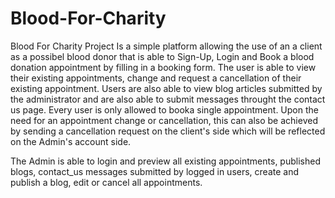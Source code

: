 # Blood-For-Charity
Blood For Charity Project
Is a simple platform allowing the use of an a client as a possibel blood donor that is able to Sign-Up, Login and Book a blood donation appointment by filling in a booking form.
The user is able to view their existing appointments, change and request a cancellation of their existing appointment.
Users are also able to view blog articles submitted by the administrator and are also able to submit messages throught the contact us page.
Every user is only allowed to booka single appointment.
Upon the need for an appointment change or cancellation, this can also be achieved by sending a cancellation request on the client's side which will be reflected on the Admin's account side.

The Admin is able to login and preview all existing appointments, published blogs, contact_us messages submitted by logged in users, create and publish a blog, edit or cancel all appointments.
